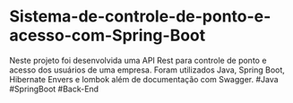 # Sistema-de-controle-de-ponto-e-acesso-com-Spring-Boot
Neste projeto foi desenvolvida uma API Rest para controle de ponto e acesso dos usuários de uma empresa. Foram utilizados Java, Spring Boot, Hibernate Envers e lombok além de documentação com Swagger.  #Java #SpringBoot #Back-End
